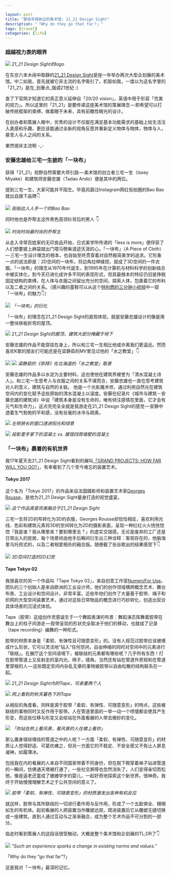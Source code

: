 ```yaml
---

layout: post
title: "那些年我刷过的美术馆: 21_21 Design Sight"
description: "「Why do they go that far？」"
tags: [travel]
categories: [life]
---
```


### 超越视力表的眼界

![](https://cdn-images-1.medium.com/max/1440/0*OjwSnxu2_TaTUiAi.jpg)
*21_21 Design Sight的logo*

在东京六本木闹中取静的[21_21 Design Sight](http://www.2121designsight.jp/)是座一年举办两次大型企划展的美术馆。中二如我，首先就被它非主流的名字吸引了。机智如我，一度以为这名字里的「21_21」是在_划重点_强调21世纪 :）

查了下官网才知道它的真正意义延伸自「20/20 vision」，英语中用于形容「完美的视力」。所以这里的「21_21」是要传递这座美术馆的策展理念 — 即希望可以打破传统框架的束缚，做着眼于未来，具有前瞻性眼光的设计。

在创办者和策展人眼中，优秀的设计不仅能在满足基本功能需求的基础上给生活注入美感和乐趣，更应该能通过全新的视角反思并重新定义物体与物体，物体与人，甚至人与人之间的关系。

果然很非主流啊 -_-

### 安藤忠雄给三宅一生披的「一块布」
获得「21_21」视野自然需要大师引路 — 美术馆的创立者三宅一生（Issey Miyake）和建筑师安藤忠雄（Tadao Ando）便是其中的两位。

提到三宅一生，大家可能并不陌生。毕竟风靡过Instagram网红街拍圈的Bao Bao就出自旗下品牌👇

![](https://cdn-images-1.medium.com/max/1440/0*3yrM3dOcNCWOgLGe.jpg)
*街拍达人人手一个的Bao Bao*

同时他也是乔帮主这件黑色高领衫背后的男人 👇

![](https://cdn-images-1.medium.com/max/1440/0*3hqpgp_AUsVGE-EC.jpg)
*时尚时尚最时尚的乔帮主*

从走入寻常百姓家的无印良品开始，日式美学所传递的「less is more」便俘获了人们想要披上麻袋就出门喂马劈柴浪迹天涯的心。「一块布」（A Piece of Cloth） — 三宅一生设计理念的根本，也自始至终贯穿着对自然极简美学的追求。它形象一点的说法即是：2D空间的一块布，将边角拉伸揉捏，就成了3D空间的一件衣服。「一块布」的理念从1970年代诞生，到1995年在计算机与材料科学的创新结合中被实体化，到今天已进化成许多不同的表现形式，但其最根本的特征仍旧是挣脱固定结构的束缚，在人体与衣服之间留出充分的空间，探索人体，包裹着它的布料以及二者之间的关系。（感兴趣的童鞋可以从这个[特别燃的三分钟小视频](https://youtu.be/x4_mK9CebB4)中一窥「一块布」的魅力👇）

![](https://cdn-images-1.medium.com/max/1440/0*XgGsKG2KH5-0yp2u.jpg)
*「一块布」的衍化*

「一块布」的理念在21_21 Design Sight的直观体现，就是安藤忠雄设计的像是用一整块铁板折弯的屋顶。

![](https://cdn-images-1.medium.com/max/1440/0*gDKU3aD8Ig2PlKhg.jpg)
*21_21 Design Sight的屋顶，建筑大部分掩藏于地下*

安藤忠雄的作品不能穿挂在身上，所以和三宅一生相比他或许离我们更遥远。然而喜欢K歌的朋友们可能还是在梁静茹的MV里见过他的「水之教堂」👇

![](https://cdn-images-1.medium.com/max/1080/0*BXoHBiZc4Q6RuQRw.jpg)
![](https://cdn-images-1.medium.com/max/1440/0*0xVqVvnUiak0IY_s.jpg)
*梁静茹的《崇拜》在北海道的「水之教堂」取景*

安藤忠雄的作品多以水泥为主要材料，这也使他在建筑界被誉为「清水混凝土诗人」。和三宅一生思考人与衣服之间的关系不谋而合，安藤忠雄也一直在思考建筑对人的意义，建筑与自然的关联。 他是一个光影魔术师，通过利用自然光在建筑空间内的变化赋予这些原始的清水混凝土以温度。安藤在纪录片《城市与建筑－安藤忠雄的建筑诗》中说「建筑本身是没有生命的，唯有倾注感情在里面，它才会有元气和生命力」，这点完完全全就是我游走在21_21 Design Sight的感觉 — 安静中透着生气勃勃的平和感，没有丝毫的冰冷与疏离。

![](https://cdn-images-1.medium.com/max/1440/0*GjymSy5n_2e2UdZ2.jpg)
*左侧狭长的窗口透进阳光和绿意*

![](https://cdn-images-1.medium.com/max/1440/0*0K8-FVFPDdrbrx17.jpg)
*投影里手掌下的混凝土 vs. 展馆四周墙壁的混凝土*


### 「一块布」裹着的有机世界
我17年夏天去21_21 Design Sight看到的展叫[「GRAND PROJECTS: HOW FAR WILL YOU GO?」](http://www.2121designsight.jp/en/program/grand_projects/)，有幸看到了几个至今难忘的装置艺术。

#### Tokyo 2017
这个名为「Tokyo 2017」的作品来自法国摄影师和装置艺术家[Georges Rousse](https://www.georgesrousse.com/)，是他为21_21 Design Sight量身打造的视觉盛宴。

![](https://cdn-images-1.medium.com/max/1440/0*DxDTSrSoKRgVrFVa.jpg)
*这个作品真是完美融合于21_21 Design Sight*

三宅一生将2D的布转化为3D的衣服，Georges Rousse却恰恰相反，喜欢利用光线、色彩和建筑元素将3D的空间转化为2D的摄影表面，呈现一种红红火火恍恍惚惚「我是谁？我从哪里来？要到哪里去？」的虚实交错感。无论是废弃的工厂还是日常出入的民居，每个场景经由他手后瞬间衍生出三种诠释：客观存在的，他脑海里乌托邦式的，以及二者相爱相杀的融合版。随便截了张谷歌出的结果感受下👇

![](https://cdn-images-1.medium.com/max/1440/0*kHS3Vi2DDGLWMwLn.jpg)
*3D空间打造的2D幻觉*

#### Tape Tokyo 02
我很喜欢的另一个作品叫「Tape Tokyo 02」，来自创意工作室[Numen/For Use](http://www.numen.eu/)。团队的三个创始人是来自欧洲的工业设计师，他们的创作领域横跨概念艺术、舞台布景、工业设计和空间设计，非常丰富。近些年他们创作了大量基于胶带、绳子和织网的大型空间装置艺术，通过对这些日常物品的概念进行巧妙转化，创造出契合具体场景的沉浸式体验。

Tape（胶带）这组创作灵感诞生于一个舞蹈表演的布景：舞蹈演员挥舞着胶带在舞台上的柱子间游走 — 胶带呈现的形状完全取决于他们的移动，也就成了记录（tape recording）编舞的一种形式。

胶带的材质本身是「柔软、有弹性且可随意变形」的。没有人规范过胶带应该被缠成什么形状，它可以灵活地”钻入“任何空间，自由伸缩的同时对空间中的元素进行「联结」。在展厅这个空间语境下，被联结的元素都有哪些呢？几乎所有东西！打在胶带管道上又反射走的室内光，椅子，墙角，当然还有站在管道外旁观和在管道里穿梭的人 — 这些既定空间内杂乱无章的事物被胶带以自由松散的结构联系在一起。

![](https://cdn-images-1.medium.com/max/1440/0*wZ7RdsdZZaRPBFs7.jpg)
*21_21 Design Sight内的Tape，可承重两个人*

![](https://cdn-images-1.medium.com/max/1440/0*csfGfbSMZbtff6T-.jpg)
*网上看到的秋天暮色下的Tape*

从相反的角度看，同样是源于胶带「柔软、有弹性、可随意变形」的特点，这些被联结的事物同时又反作用于胶带。人在管道里面的一举一动一个喷嚏都会使其产生形变，而这些位移与形变又会给站在外面看展的人带去微妙的变化。

![](https://cdn-images-1.medium.com/max/1440/0*g0I_wo5zt_qZEH4C.jpg)
*「你站在桥上看风景，看风景的人在楼上看你」*

那么置身错综缠绕的管道之中的人呢？一方面「柔软、有弹性、可随意变形」的材质让人觉得舒适、可葛优瘫之，但另一方面它的不稳定、不安全感又不免让人屏息凝神，如履薄冰。

包括我在内的看展的人来自不同国家带着不同身份，但在脱下鞋穿着袜子钻进管道的一瞬间，仿佛通天塔被打通了，一些社交屏障也忽然消失了，人们变得亲切而松弛，像是返老还童成了姗姗学步的婴儿，一起好奇地探索这个新世界。很神奇。我终于开始慢慢理解艺术之于公共空间的意义了。

![](https://cdn-images-1.medium.com/max/1440/0*MO6NCfunXjiObsTO.jpg)
*胶带「柔软、有弹性、可随意变形」的材质激发出各种有机反应*

就这样，胶带与其所联结的一切进行着作用与反作用，形成了一个五脏俱全、栩栩如生的有机体。起初看展的人把装置当作雕塑远观，爬进装置后它从雕塑无缝切换成一座建筑，直到人通过互动与之渐渐融合，成为整个艺术作品不可分割的一部分。

临走时看到策展人的这段话很受触动，大概是整个美术馆和企划展的TL;DR了👇

![](https://cdn-images-1.medium.com/max/1440/0*na6Lrj3LtRqWoEJY.jpg)
*"Such an experience sparks a change in existing norms and values."*

「Why do they “go that far”?」

这是我对「一块布」最深的记忆。
